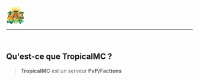 <img src="./TropicalMc.png" width="50px" align="center"></img>

---

<br>

## Qu'est-ce que TropicalMC ?

> **TropicalMC** est un serveur **PvP/Factions**
